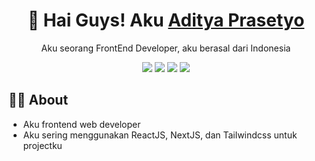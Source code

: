 <!-- Header -->
<h1 align="center">👋 Hai Guys! Aku <a href="https://github.com/yourusername" target="_blank">Aditya Prasetyo</a></h1>
<p align="center">Aku seorang FrontEnd Developer, aku berasal dari Indonesia</p>

<!-- Badges -->
<p align="center">
  <img src="https://img.shields.io/badge/JavaScript-F7DF1E?style=for-the-badge&logo=javascript&logoColor=black"/>
  <img src="https://img.shields.io/badge/React-61DAFB?style=for-the-badge&logo=react&logoColor=black"/>
  <img src="https://img.shields.io/badge/Next.js-000000?style=for-the-badge&logo=next.js&logoColor=white"/>
  <img src="https://img.shields.io/badge/Tailwind%20CSS-38B2AC?style=for-the-badge&logo=tailwind-css&logoColor=white"/>
</p>

<!-- About Section -->
## 🧑‍💻 About
- Aku frontend web developer
- Aku sering menggunakan ReactJS, NextJS, dan Tailwindcss untuk projectku

